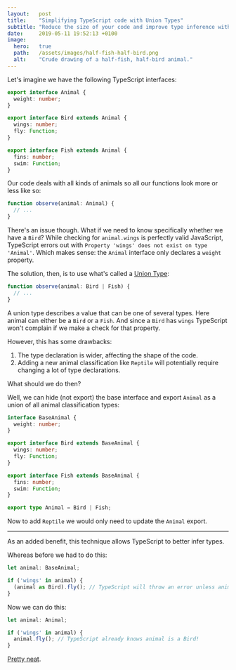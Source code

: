 ```yaml
---
layout:   post
title:    "Simplifying TypeScript code with Union Types"
subtitle: "Reduce the size of your code and improve type inference with this technique."
date:     2019-05-11 19:52:13 +0100
image:
  hero:   true
  path:   /assets/images/half-fish-half-bird.png
  alt:    "Crude drawing of a half-fish, half-bird animal."
---
```

Let's imagine we have the following TypeScript interfaces:

```ts
export interface Animal {
  weight: number;
}

export interface Bird extends Animal {
  wings: number;
  fly: Function;
}

export interface Fish extends Animal {
  fins: number;
  swim: Function;
}
```

Our code deals with all kinds of animals so all our functions look more or less like so:

```ts
function observe(animal: Animal) {
  // ...
}
```

There's an issue though. What if we need to know specifically whether we have a `Bird`? While checking for `animal.wings` is perfectly valid JavaScript, TypeScript errors out with `Property 'wings' does not exist on type 'Animal'`. Which makes sense: the `Animal` interface only declares a `weight` property.

The solution, then, is to use what's called a [Union Type]:

```ts
function observe(animal: Bird | Fish) {
  // ...
}
```

A union type describes a value that can be one of several types. Here animal can either be a `Bird` or a `Fish`. And since a `Bird` has `wings` TypeScript won't complain if we make a check for that property.

However, this has some drawbacks:

1. The type declaration is wider, affecting the shape of the code.
2. Adding a new animal classification like `Reptile` will potentially require changing a lot of type declarations.

What should we do then?

Well, we can hide (not export) the base interface and export `Animal` as a union of all animal classification types:

```ts
interface BaseAnimal {
  weight: number;
}

export interface Bird extends BaseAnimal {
  wings: number;
  fly: Function;
}

export interface Fish extends BaseAnimal {
  fins: number;
  swim: Function;
}

export type Animal = Bird | Fish;
```

Now to add `Reptile` we would only need to update the `Animal` export.

---

As an added benefit, this technique allows TypeScript to better infer types.

Whereas before we had to do this:

```ts
let animal: BaseAnimal;

if ('wings' in animal) {
  (animal as Bird).fly(); // TypeScript will throw an error unless animal is cast to Bird.
}
```

Now we can do this:

```ts
let animal: Animal;

if ('wings' in animal) {
  animal.fly(); // TypeScript already knows animal is a Bird!
}
```

[Pretty neat][Playground].

[Union Type]: https://www.typescriptlang.org/docs/handbook/advanced-types.html#union-types

[Playground]: https://www.typescriptlang.org/play#code/JYOwLgpgTgZghgYwgAgEJwM4QIImAWzgBtkBvAWACgBIAdwmAHMALMALmRAFd8AjaANxUAvlSqhIsRClTAoAE2QQAHpBDyMaTDjyESFSsiPJaoRhg7c+gqseQwiATw4AxLiARhgAexAixlBLQ8EjILsAYzEqqEOqa6Fi4BMRktsYwoBacPPxQQobGGKb4ru6ePiD5opRUYI4ADihJesgAvGhyigA+YRHM+VREEGDIcBzNxPlDI7wcCTrJRAOBMMgAFADkpiDmG8igowCUqQVGcAB0Do5rxwD0t8gAKg0QAMoIUMD1I8RQEHDyRzIADWIG8tE0cF0KQiow6CgAhP4ait1lszBg9gdeMcDHZeJcnDdkPcni93p9viZgEQSGBmFBwaMQEooIyoMh3EMMJDoSRYQhMCMwN54fJziIgA
